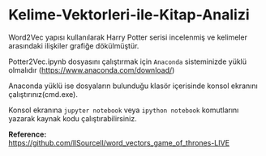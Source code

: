 # Kelime-Vektorleri-ile-Kitap-Analizi
Word2Vec yapısı kullanılarak Harry Potter serisi incelenmiş ve kelimeler arasındaki ilişkiler grafiğe dökülmüştür.

Potter2Vec.ipynb dosyasını çalıştırmak için ```Anaconda``` sisteminizde yüklü olmalıdır (https://www.anaconda.com/download/)

Anaconda yüklü ise dosyaların bulunduğu klasör içerisinde konsol ekranını çalıştırınız(cmd.exe).

Konsol ekranına ```jupyter notebook``` veya ```ipython notebook``` komutlarını yazarak kaynak kodu çalıştırabilirsiniz.

**Reference:** <br/>
https://github.com/llSourcell/word_vectors_game_of_thrones-LIVE


